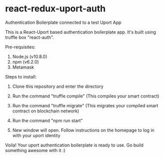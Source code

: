 # react-redux-uport-auth
Authentication Boilerplate connected to a test Uport App 

This is a React-Uport based authentication boilerplate app. It's built using truffle box "react-auth".

Pre-requisites: 
1. Node.js (v10.8.0)
2. npm (v6.2.0)
3. Metamask 

Steps to install:

1. Clone this repository and enter the directory 

2. Run the command "truffle compile" (This compiles your smart contract)

3. Run the command "truffle migrate" (This migrates your compiled smart contract on blockchain network)

4. Run the command "npm run start"

5. New window will open. Follow instructions on the homepage to log in with your uport identity

Voila! Your uport authentication boilerplate is ready to use. Go build something awesome with it :)
